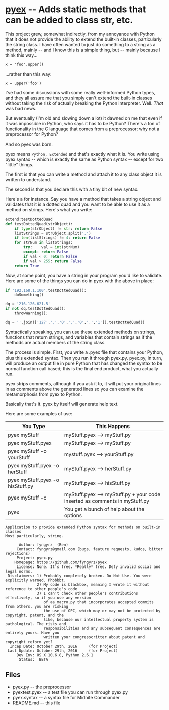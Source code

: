 # [pyex](pyex.py) -- Adds static methods that can be added to class str, etc.

This project grew, somewhat indirectly, from my annoyance with Python that it
does not provide the ability to extend the built-in classes, particularly
the string class. I have often wanted to just do something to a string as a
method, mainly -- and I know this is a simple thing, but -- mainly because
I think this way...

    x = 'foo'.upper()

...rather than this way: 

    x = upper('foo')

I've had some discussions with some really well-informed Python types,
and they all assure me that you simply can't extend the built-in classes
without taking the risk of actually breaking the Python interpreter.
Well. _That_ was bad news.

But eventually \(I'm old and slowing down a lot\) it dawned on me that
even if it was impossible in Python, who says it has to _be_ Python?
There's a ton of functionality in the C language that comes from a
preprocessor; why not a preprocessor for Python?

And so pyex was born.

pyex means `Python, Extended` and that's exactly what it is. You write
using pyex syntax -- which is exactly the same as Python syntax --
except for two "little" things.

The first is that you can write a method and attach it to any class
object it is written to understand.

The second is that you declare this with a tiny bit of new syntax.

Here's a for instance. Say you have a method that takes a string object
and validates that it is a dotted quad and you want to be able to use it
as a method on strings. Here's what you write:

```Python
extend:testDottedQuad
def testDottedQuad(strObject):
	if type(strObject) != str: return False
	listStrings = strObject.split('.')
	if len(listStrings) != 4: return False
	for strNum in listStrings:
		try:	val = int(strNum)
		except:	return False
		if val < 0: return False
		if val > 255: return False
	return True
```

Now, at some point, you have a string in your program you'd like to
validate. Here are some of the things you can do in pyex with the
above in place:

```Python
if '192.168.1.100'.testDottedQuad():
	doSomething()

dq = '216.126.621.5'
if not dq.testDottedQuad():
	throwWarning();

dq = ''.join(['127','.','0','.','0','.','1']).testDottedQuad()
```

Syntactically speaking, you can use these extended methods on strings,
functions that return strings, and variables that contain strings as if
the methods are actual members of the string class.

The process is simple. First, you write a .pyex file that contains your
Python, plus this extended syntax. Then you run it through pyex.py.
pyex.py, in turn, will produce an output file in pure Python that has
changed the syntax to be normal function call based; this is the final
end product, what you actually run.

pyex strips comments, although if you ask it to, it will put your
original lines in as comments above the generated lines so you can
examine the metamorphosis from pyex to Python.

Basically that's it. pyex by itself will generate help text.

Here are some examples of use:

| You Type | This Happens |
| -------- | ------------ |
| pyex myStuff | myStuff.pyex --> myStuff.py |
| pyex myStuff.pyex | myStuff.pyex --> myStuff.py |
| pyex myStuff -o yourStuff | mystuff.pyex --> yourStuff.py |
| pyex myStuff.pyex -o herStuff | myStuff.pyex --> herStuff.py |
| pyex myStuff.pyex -o hisStuff.py | myStuff.pyex --> hisStuff.py |
| pyex myStuff -c | myStuff.pyex --> myStuff.py + your code inserted as comments in myStuff.py |
| pyex | You get a bunch of help about the options |

```
Application to provide extended Python syntax for methods on built-in classes
Most particularly, string.

      Author: fyngyrz  (Ben)
     Contact: fyngyrz@gmail.com (bugs, feature requests, kudos, bitter rejections)
     Project: pyex.py
    Homepage: https://github.com/fyngyrz/pyex
     License: None. It's free. *Really* free. Defy invalid social and legal norms.
 Disclaimers: 1) Probably completely broken. Do Not Use. You were explicitly warned. Phbbbbt.
              2) My code is blackbox, meaning I wrote it without reference to other people's code
              3) I can't check other people's contributions effectively, so if you use any version
                 of aa_macro.py that incorporates accepted commits from others, you are risking
                 the use of OPC, which may or may not be protected by copyright, patent, and the
                 like, because our intellectual property system is pathological. The risks and
                 responsibilities and any subsequent consequences are entirely yours. Have you
                 written your congresscritter about patent and copyright reform yet?
  Incep Date: October 29th, 2016     (for Project)
 Last Update: October 29th, 2016     (for Project)
     Dev Env: OS X 10.6.8, Python 2.6.1
	  Status:  BETA
```

## Files

* pyex.py -- the preprocessor
* pyextest.pyex -- a test file you can run through pyex.py
* pyex.syntax -- a syntax file for Midnite Commander
* README.md -- this file
